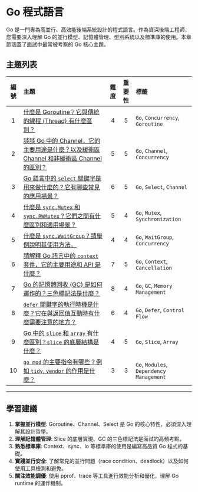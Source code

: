 # Go 程式語言

Go 是一門專為高並行、高效能後端系統設計的程式語言。作為資深後端工程師，您需要深入理解 Go 的並行模型、記憶體管理、型別系統以及標準庫的使用。本章節涵蓋了面試中最常被考察的 Go 核心主題。

## 主題列表

| 編號 | 主題 | 難度 | 重要性 | 標籤 |
| :---: | :--- | :---: | :---: | :--- |
| 1 | [什麼是 Goroutine？它與傳統的線程 (Thread) 有什麼區別？](./Concurrency/goroutine_vs_thread.md) | 4 | 5 | `Go`, `Concurrency`, `Goroutine` |
| 2 | [談談 Go 中的 Channel，它的主要用途是什麼？以及緩衝區 Channel 和非緩衝區 Channel 的區別？](./Concurrency/channel_buffered_vs_unbuffered.md) | 5 | 5 | `Go`, `Channel`, `Concurrency` |
| 3 | [Go 語言中的 `select` 關鍵字是用來做什麼的？它有哪些常見的應用場景？](./Concurrency/select_statement_and_use_cases.md) | 6 | 5 | `Go`, `Select`, `Channel` |
| 4 | [什麼是 `sync.Mutex` 和 `sync.RWMutex`？它們之間有什麼區別和適用場景？](./Concurrency/mutex_vs_rwmutex.md) | 5 | 4 | `Go`, `Mutex`, `Synchronization` |
| 5 | [什麼是 `sync.WaitGroup`？請舉例說明其使用方法。](./Concurrency/waitgroup_usage.md) | 4 | 4 | `Go`, `WaitGroup`, `Concurrency` |
| 6 | [請解釋 Go 語言中的 `context` 套件，它的主要用途和 API 是什麼？](./Standard_Library/context_package_usage.md) | 7 | 5 | `Go`, `Context`, `Cancellation` |
| 7 | [Go 的記憶體回收 (GC) 是如何運作的？三色標記法是什麼？](./Internals/go_garbage_collection.md) | 8 | 4 | `Go`, `GC`, `Memory Management` |
| 8 | [`defer` 關鍵字的執行時機是什麼？它在與返回值互動時有什麼需要注意的地方？](./Internals/defer_execution.md) | 6 | 4 | `Go`, `Defer`, `Control Flow` |
| 9 | [Go 中的 `slice` 和 `array` 有什麼區別？`slice` 的底層結構是什麼？](./Internals/slice_vs_array.md) | 4 | 5 | `Go`, `Slice`, `Array` |
| 10 | [`go mod` 的主要指令有哪些？例如 `tidy`, `vendor` 的作用是什麼？](./Tooling/go_mod_commands.md) | 3 | 3 | `Go`, `Modules`, `Dependency Management` |

---

## 學習建議

1.  **掌握並行模型**: Goroutine、Channel、Select 是 Go 的核心特性，必須深入理解其設計哲學。
2.  **理解記憶體管理**: Slice 的底層實現、GC 的三色標記法是面試的高頻考點。
3.  **熟悉標準庫**: Context、sync、io 等標準庫的使用是編寫高品質 Go 程式的基礎。
4.  **實踐並行安全**: 了解常見的並行問題（race condition、deadlock）以及如何使用工具檢測和避免。
5.  **關注效能調優**: 使用 pprof、trace 等工具進行效能分析和優化，理解 Go runtime 的運作機制。
